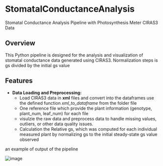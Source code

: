 # StomatalConductanceAnalysis
Stomatal Conductance Analysis Pipeline with Photosynthesis Meter CIRAS3 Data

## Overview

This Python pipeline is designed for the analysis and visualization of stomatal conductance data generated using CIRAS3. 
Normalization steps is gs divided by the initial gs value
## Features

- **Data Loading and Preprocessing:**
  - Load CIRAS3 data in **xml** files and convert into the dataframes use the defined function *xml_to_dataframe* from the folder file
  - One reference file which provide the plant information (genotype, plant_num, leaf_num) for each file
  - visulzie the raw data and preprocess data to handle missing values, outliers, or other data quality issues.
  - Calculation the Relative gs, which was computed for each individual measured plant by normalizing gs to the initial steady-state gs value observed

an example of output of the pipeline

![image](https://github.com/LeLiu552/StomatalConductanceAnalysis/assets/73537116/db848a54-4998-4b8e-8cd7-9c0e056a1497)

